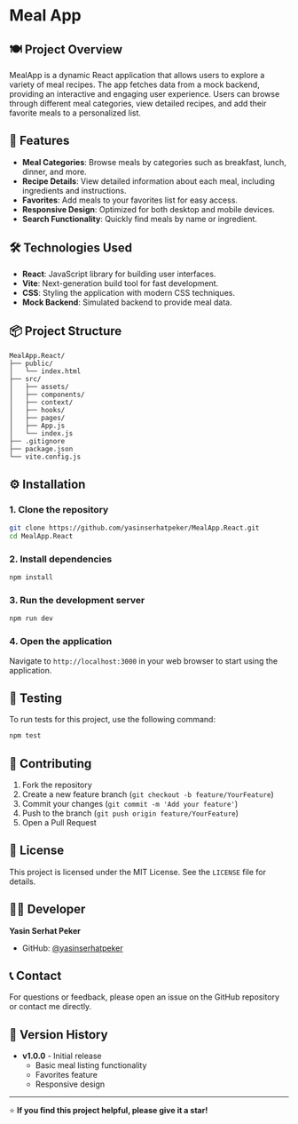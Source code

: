 # Meal App

## 🍽️ Project Overview

MealApp is a dynamic React application that allows users to explore a variety of meal recipes. The app fetches data from a mock backend, providing an interactive and engaging user experience. Users can browse through different meal categories, view detailed recipes, and add their favorite meals to a personalized list.

## 🚀 Features

- **Meal Categories**: Browse meals by categories such as breakfast, lunch, dinner, and more.
- **Recipe Details**: View detailed information about each meal, including ingredients and instructions.
- **Favorites**: Add meals to your favorites list for easy access.
- **Responsive Design**: Optimized for both desktop and mobile devices.
- **Search Functionality**: Quickly find meals by name or ingredient.

## 🛠️ Technologies Used

- **React**: JavaScript library for building user interfaces.
- **Vite**: Next-generation build tool for fast development.
- **CSS**: Styling the application with modern CSS techniques.
- **Mock Backend**: Simulated backend to provide meal data.

## 📦 Project Structure

```
MealApp.React/
├── public/
│   └── index.html
├── src/
│   ├── assets/
│   ├── components/
│   ├── context/
│   ├── hooks/
│   ├── pages/
│   ├── App.js
│   └── index.js
├── .gitignore
├── package.json
└── vite.config.js
```

## ⚙️ Installation

### 1. Clone the repository

```bash
git clone https://github.com/yasinserhatpeker/MealApp.React.git
cd MealApp.React
```

### 2. Install dependencies

```bash
npm install
```

### 3. Run the development server

```bash
npm run dev
```

### 4. Open the application

Navigate to `http://localhost:3000` in your web browser to start using the application.

## 🧪 Testing

To run tests for this project, use the following command:

```bash
npm test
```

## 🤝 Contributing

1. Fork the repository
2. Create a new feature branch (`git checkout -b feature/YourFeature`)
3. Commit your changes (`git commit -m 'Add your feature'`)
4. Push to the branch (`git push origin feature/YourFeature`)
5. Open a Pull Request

## 📄 License

This project is licensed under the MIT License. See the `LICENSE` file for details.

## 👨‍💻 Developer

**Yasin Serhat Peker**
- GitHub: [@yasinserhatpeker](https://github.com/yasinserhatpeker)

## 📞 Contact

For questions or feedback, please open an issue on the GitHub repository or contact me directly.

## 🔄 Version History

- **v1.0.0** - Initial release
  - Basic meal listing functionality
  - Favorites feature
  - Responsive design

---

⭐ **If you find this project helpful, please give it a star!**
